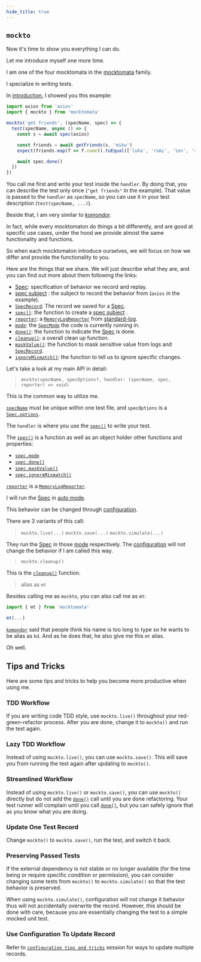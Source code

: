 ```yaml
---
hide_title: true
---
```


## `mockto`

Now it's time to show you everything I can do.

Let me introduce myself one more time.

I am one of the four mocktomata in the [mocktomata] family.

I specialize in writing tests.

In [introduction],
I showed you this example:

```ts
import axios from 'axios'
import { mockto } from 'mocktomata'

mockto('get friends', (specName, spec) => {
  test(specName, async () => {
    const s = await spec(axios)

    const friends = await getFriends(s, 'miku')
    expect(friends.map(f => f.name)).toEqual(['luka', 'rumi', 'len', 'ren'])

    await spec.done()
  })
})
```

You call me first and write your test inside the `handler`.
By doing that, you can describe the test only once (`"get friends"` in the example).
That value is passed to the `handler` as `specName`,
so you can use it in your test description (`test(specName, ...)`).

Beside that, I am very similar to [komondor].

In fact, while every mocktomaton do things a bit differently,
and are good at specific use cases,
under the hood we provide almost the same functionality and functions.

So when each mocktomaton introduce ourselves,
we will focus on how we differ and provide the functionality to you.

Here are the things that we share.
We will just describe what they are,
and you can find out more about them following the links:

- [Spec][Spec]: specification of behavior we record and replay.
- [spec subject][spec-subject] : the subject to record the behavior from (`axios` in the example).
- [`SpecRecord`][specrecord]: The record we saved for a [Spec][Spec].
- [`spec()`][spec]: the function to create a [spec subject][spec-subject] .
- [`reporter`][reporter]: a [`MemoryLogReporter`][memoryLogReporter] from [standard-log].
- [`mode`][specmode]: the [`SpecMode`][specmode] the code is currently running in.
- [`done()`][done]: the function to indicate the [Spec][Spec] is done.
- [`cleanup()`][cleanup]: a overall clean up function.
- [`maskValue()`][maskvalue]: the function to mask sensitive value from logs and [`SpecRecord`][specrecord].
- [`ignoreMismatch()`][ignoremismatch]: the function to tell us to ignore specific changes.

Let's take a look at my main API in detail:

> `mockto(specName, specOptions?, handler: (specName, spec, reporter) => void)`

This is the common way to utilize me.

[`specName`][specname] must be unique within one test file,
and `specOptions` is a [`Spec.options`][spec].

The `handler` is where you use the [`spec()`][spec] to write your test.

The [`spec()`][spec] is a function as well as an object holder other functions and properties:

- [`spec.mode`][specmode]
- [`spec.done()`][done]
- [`spec.maskValue()`][maskvalue]
- [`spec.ignoreMismatch()`][ignoremismatch]

[`reporter`](./spec.md#reporter) is a [`MemoryLogReporter`][memoryLogReporter].

I will run the [Spec] in [auto mode][specmode].

This behavior can be changed through [configuration].

There are 3 variants of this call:

> `mockto.live(...)`
> `mockto.save(...)`
> `mockto.simulate(...)`

They run the [Spec] in those [mode][specmode] respectively.
The [configuration] will not change the behavior if I am called this way.

> `mockto.cleanup()`

This is the [`cleanup()`][cleanup] function.

> alias as `mt`

Besides calling me as `mockto`, you can also call me as `mt`:

```ts
import { mt } from 'mocktomata'

mt(...)
```

[`komondor`][komondor] said that people think his name is too long to type so he wants to be alias as `kd`.
And as he does that, he also give me this `mt` alias.

Oh well.

## Tips and Tricks

Here are some tips and tricks to help you become more productive when using me.

### TDD Workflow

If you are writing code TDD style,
use `mockto.live()` throughout your red-green-refactor process.
After you are done, change it to `mockto()` and run the test again.

### Lazy TDD Workflow

Instead of using `mockto.live()`, you can use `mockto.save()`.
This will save you from running the test again after updating to `mockto()`.

### Streamlined Workflow

Instead of using `mockto.live()` or `mockto.save()`,
you can use `mockto()` directly but do not add the [`done()`][done] call until you are done refactoring.
Your test runner will complain until you call [`done()`][done],
but you can safely ignore that as you know what you are doing.

### Update One Test Record

Change `mockto()` to `mockto.save()`, run the test, and switch it back.

### Preserving Passed Tests

If the external dependency is not stable or no longer available (for the time being or require specific condition or permission),
you can consider changing some tests from `mockto()` to `mockto.simulate()` so that the test behavior is preserved.

When using `mockto.simulate()`, configuration will not change it behavior thus will not accidentally overwrite the record.
However, this should be done with care, because you are essentially changing the test to a simple mocked unit test.

### Use Configuration To Update Record

Refer to [`configuration tips and tricks`](./configuration.md#tips-and-tricks) session for ways to update multiple records.

[cleanup]: ./spec.md#cleanup
[configuration]: ./configuration.md
[done]: ./spec.md#done
[ignoremismatch]: ./spec.md#ignoremismatch
[introduction]: ./introduction.md
[komondor]: ./komondor.md
[maskvalue]: ./spec.md#maskvalue
[memoryLogReporter]: https://github.com/unional/standard-log/blob/main/packages/log/ts/memory.ts#L7
[mocktomata]: https://github.com/mocktomata/mocktomata/blob/master/packages/mocktomata
[reporter]: ./spec.md#reporter
[spec-subject]: ./spec.md#what-can-be-a-spec-subject
[spec]: ./spec.md#spec
[Spec]: ./spec.md#what-is-spec
[specmode]: ./spec.md#specmode
[specrecord]: ./spec.md#specrecord
[standard-log]: https://github.com/unional/standard-log
[zucchini]: ./zucchini.md
[specname]: ./spec.md#uniqueness-of-specname
[spec]: ./spec.md#spec
